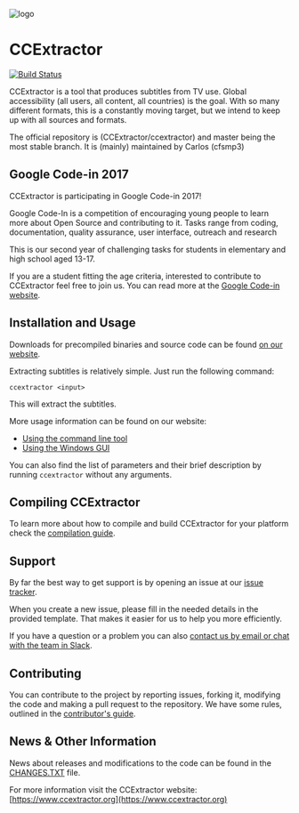 
![logo](https://avatars3.githubusercontent.com/u/7253637?v=3&s=100)
 
# CCExtractor 

[![Build Status](https://travis-ci.org/CCExtractor/ccextractor.svg?branch=master)](https://travis-ci.org/CCExtractor/ccextractor)

CCExtractor is a tool that produces subtitles from TV use. Global accessibility (all users, all content, all countries) is the goal. With so many different formats, this is a constantly moving target, but we intend to keep up with all sources and formats.

The official repository is (CCExtractor/ccextractor) and master being the most stable branch. It is (mainly) maintained by Carlos (cfsmp3)

## Google Code-in 2017
CCExtractor is participating in Google Code-in 2017! 

Google Code-In is a competition of encouraging young people to learn more about Open Source and contributing to it. Tasks range from coding, documentation, quality assurance, user interface, outreach and research 

This is our second year of challenging tasks for students in elementary and high school aged 13-17.

If you are a student fitting the age criteria, interested to contribute to CCExtractor feel free to join us. You can read more at the [Google Code-in website](https://codein.withgoogle.com).

## Installation and Usage

Downloads for precompiled binaries and source code can be found [on our website](https://www.ccextractor.org?id=public:general:downloads).

Extracting subtitles is relatively simple. Just run the following command:

```ccextractor <input>```

This will extract the subtitles.

More usage information can be found on our website:

- [Using the command line tool](https://www.ccextractor.org/doku.php?id=public:general:command_line_usage)
- [Using the Windows GUI](https://www.ccextractor.org/doku.php?id=public:general:win_gui_usage)

You can also find the list of parameters and their brief description by running `ccextractor` without any arguments.

## Compiling CCExtractor

To learn more about how to compile and build CCExtractor for your platform check the [compilation guide](docs/COMPILATION.MD).

## Support

By far the best way to get support is by opening an issue at our [issue tracker](https://github.com/CCExtractor/ccextractor/issues). 

When you create a new issue, please fill in the needed details in the provided template. That makes it easier for us to help you more efficiently.

If you have a question or a problem you can also [contact us by email or chat with the team in Slack](https://www.ccextractor.org/doku.php?id=public:general:support). 

## Contributing

You can contribute to the project by reporting issues, forking it, modifying the code and making a pull request to the repository. We have some rules, outlined in the [contributor's guide](.github/CONTRIBUTING.md).

## News & Other Information

News about releases and modifications to the code can be found in the [CHANGES.TXT](docs/CHANGES.TXT) file. 

For more information visit the CCExtractor website: [https://www.ccextractor.org](https://www.ccextractor.org)
